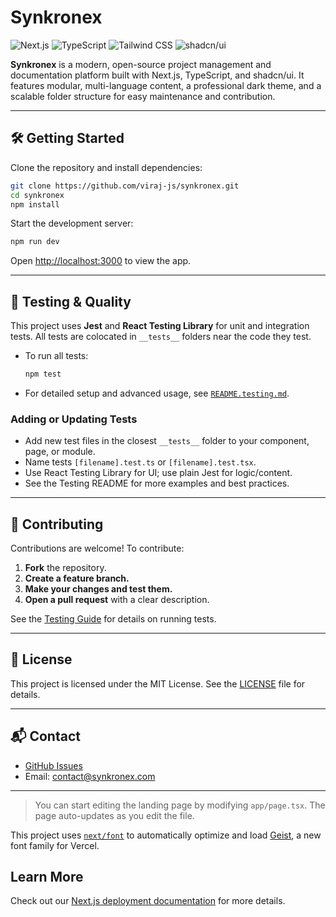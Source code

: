 # Synkronex

![Next.js](https://img.shields.io/badge/Next.js-13+-black?logo=nextdotjs)
![TypeScript](https://img.shields.io/badge/TypeScript-blue?logo=typescript)
![Tailwind CSS](https://img.shields.io/badge/TailwindCSS-2E3A4C?logo=tailwindcss&logoColor=white)
![shadcn/ui](https://img.shields.io/badge/shadcn/ui-%23F7DF1E.svg?logo=react)

**Synkronex** is a modern, open-source project management and documentation platform built with Next.js, TypeScript, and shadcn/ui. It features modular, multi-language content, a professional dark theme, and a scalable folder structure for easy maintenance and contribution.

---

## 🛠️ Getting Started

Clone the repository and install dependencies:

```bash
git clone https://github.com/viraj-js/synkronex.git
cd synkronex
npm install
```

Start the development server:

```bash
npm run dev
```

Open [http://localhost:3000](http://localhost:3000) to view the app.

---

## 🧪 Testing & Quality

This project uses **Jest** and **React Testing Library** for unit and integration tests. All tests are colocated in `__tests__` folders near the code they test.

- To run all tests:
  ```bash
  npm test
  ```
- For detailed setup and advanced usage, see [`README.testing.md`](./README.testing.md).

### Adding or Updating Tests

- Add new test files in the closest `__tests__` folder to your component, page, or module.
- Name tests `[filename].test.ts` or `[filename].test.tsx`.
- Use React Testing Library for UI; use plain Jest for logic/content.
- See the Testing README for more examples and best practices.

---

## 🤝 Contributing

Contributions are welcome! To contribute:

1. **Fork** the repository.
2. **Create a feature branch.**
3. **Make your changes and test them.**
4. **Open a pull request** with a clear description.

See the [Testing Guide](./README.testing.md) for details on running tests.

---

## 📄 License

This project is licensed under the MIT License. See the [LICENSE](./LICENSE) file for details.

---

## 📬 Contact

- [GitHub Issues](https://github.com/viraj-js/synkronex/issues)
- Email: contact@synkronex.com

---

> You can start editing the landing page by modifying `app/page.tsx`. The page auto-updates as you edit the file.

This project uses [`next/font`](https://nextjs.org/docs/app/building-your-application/optimizing/fonts) to automatically optimize and load [Geist](https://vercel.com/font), a new font family for Vercel.

## Learn More

Check out our [Next.js deployment documentation](https://nextjs.org/docs/app/building-your-application/deploying) for more details.
